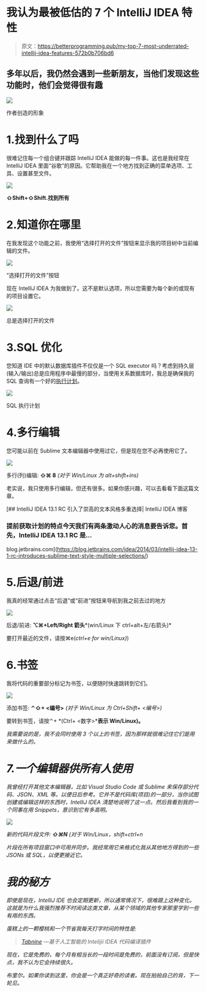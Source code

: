 # 我认为最被低估的 7 个 IntelliJ IDEA 特性

> 原文：<https://betterprogramming.pub/my-top-7-most-underrated-intellij-idea-features-572b0b706bd6>

## 多年以后，我仍然会遇到一些新朋友，当他们发现这些功能时，他们会觉得很有趣

![](img/643a3d42bc902c8aa9beeb1a1d5a096b.png)

作者创造的形象

# 1.找到什么了吗

很难记住每一个组合键并跟踪 IntelliJ IDEA 能做的每一件事。这也是我经常在 IntelliJ IDEA 里面“谷歌”的原因。它帮助我在一个地方找到正确的菜单选项、工具、设置甚至文件。

![](img/7b74c616089b97dd5f4db9a1fb1f4aa5.png)

**⇧Shift+⇧Shift.找到所有**

# 2.知道你在哪里

在我发现这个功能之前，我使用“选择打开的文件”按钮来显示我的项目树中当前编辑的文件。

![](img/839f8750b93e4378e7b0a6f47447366f.png)

“选择打开的文件”按钮

现在 IntelliJ IDEA 为我做到了。这不是默认选项，所以您需要为每个新的或现有的项目设置它。

![](img/dadac75d4378f5d507969848d253d7d8.png)

总是选择打开的文件

# 3.SQL 优化

您知道 IDE 中的默认数据库插件不仅仅是一个 SQL executor 吗？考虑到持久层(输入/输出)总是应用程序中最慢的部分，当使用关系数据库时，我总是确保我的 SQL 查询有一个好的[执行计划](https://en.wikipedia.org/wiki/Query_plan)。

![](img/1fe47dd0562ce23ac9e8f9b9415b7efa.png)

SQL 执行计划

# 4.多行编辑

您可能以前在 Sublime 文本编辑器中使用过它，但是现在您不必再使用它了。

![](img/c7552195c6de04e5a5ff41fa99268904.png)

多行(列)编辑: **⇧⌘ 8** *(对于 Win/Linux 为 alt+shift+ins)*

老实说，我只使用多行编辑，但还有很多。如果你感兴趣，可以去看看下面这篇文章。

[](https://blog.jetbrains.com/idea/2014/03/intellij-idea-13-1-rc-introduces-sublime-text-style-multiple-selections/) [## IntelliJ IDEA 13.1 RC 引入了崇高的文本风格多重选择| IntelliJ IDEA 博客

### 提前获取计划的特点今天我们有两条激动人心的消息要告诉您。首先，IntelliJ IDEA 13.1 RC 是…

blog.jetbrains.com](https://blog.jetbrains.com/idea/2014/03/intellij-idea-13-1-rc-introduces-sublime-text-style-multiple-selections/) 

# 5.后退/前进

我真的经常通过点击“后退”或“前进”按钮来导航到我之前去过的地方

![](img/fbf491ae41226aa3f24eabc156b18923.png)

后退/前进: **⌥⌘+Left/Right 箭头***(win/Linux 下 ctrl+alt+左/右箭头)*

要打开最近的文件，请按⌘e(*ctrl+e for win/Linux)*)

# 6.书签

我将代码的重要部分标记为书签，以便随时快速跳转到它们。

![](img/f71d81725cbb88a77ed29e569f8441b8.png)

添加书签: **⌃⇧+ <编号>** *(对于 Win/Linux 为 Ctrl+Shift+ <编号>)*

要转到书签，请按⌃+ <number>*(Ctrl+ <数字>***表示 Win/Linux)。**</number>

*我需要说的是，我不会同时使用 3 个以上的书签，因为那样就很难记住它们是用来做什么的。*

# *7.一个编辑器供所有人使用*

*我曾经打开其他文本编辑器，比如 Visual Studio Code 或 Sublime 来保存部分代码、JSON、XML 等。以便日后参考。它并不是代码库(项目)的一部分，当你试图创建或编辑这样的东西时，IntelliJ IDEA 清楚地说明了这一点。然后我看到我的一个同事在用 Snippets，意识到它有多高明。*

*![](img/a3cc4101f956179ee9fc34dc1d700a3e.png)*

*新的代码片段文件: **⇧⌘N** (对于 Win/Linux，*shift+ctrl+n**

*片段在所有项目窗口中可用并同步。我经常用它来格式化我从其他地方得到的一些 JSONs 或 SQL，以便更接近它。*

# *我的秘方*

*即使是现在，IntelliJ IDE 也会定期更新，所以通常情况下，很难跟上这种变化。这就是为什么我强烈推荐不时阅读这类文章，从某个领域的其他专家那里学到一些有用的东西。*

*蛋糕上的一颗樱桃和一个节省我每天打字时间的特性是:*

> *[Tabnine](https://plugins.jetbrains.com/plugin/12798-tabnine-ai-code-completion-js-java-python-ts-rust-go-php--more) —基于人工智能的 Intelijii IDEA 代码编译插件*

*现在，它是免费的，每个月有相当长的一段时间是免费的，前面没有订阅，但是快点，我不认为它会持续很久。*

*布里尔。如果你读到这里，你会是一个真正好奇的读者。现在拍拍自己的背，下一轮见。*